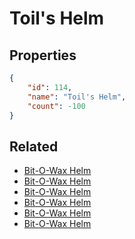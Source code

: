# Toil's Helm

<no description available>

## Properties

```json
{
    "id": 114,
    "name": "Toil's Helm",
    "count": -100
}
```

## Related

- [Bit-O-Wax Helm](../items/3016-bit-o-wax-helm.md)
- [Bit-O-Wax Helm](../items/3019-bit-o-wax-helm.md)
- [Bit-O-Wax Helm](../items/3022-bit-o-wax-helm.md)
- [Bit-O-Wax Helm](../items/3025-bit-o-wax-helm.md)
- [Bit-O-Wax Helm](../items/3028-bit-o-wax-helm.md)
- [Bit-O-Wax Helm](../items/3031-bit-o-wax-helm.md)

